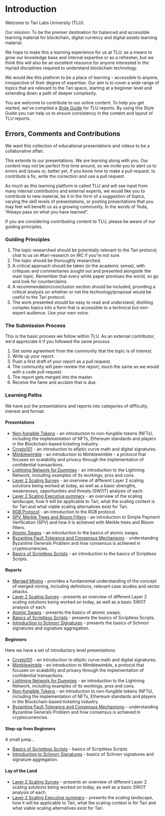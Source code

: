 # Introduction 

Welcome to Tari Labs University (TLU).

Our mission: To be the premier destination for balanced and accessible learning material for blockchain, digital currency and digital assets learning material.

We hope to make this a learning experience for us at TLU: as a means to grow our knowledge base and internal expertise or as a refresher, but we think this will also be an excellent resource for anyone interested in the myriad disciplines required to understand blockchain technology.  

We would like this platform to be a place of learning - accessible to anyone, irrespective of their degree of expertise. Our aim is to cover a wide range of topics that are relevant to the Tari space, starting at a beginner level and extending down a path of deeper complexity. 

You are welcome to contribute to our online content. To help you get started, we've compiled a [Style Guide](../preface/style-guide.md) for TLU reports. By using this Style Guide you can help us to ensure consistency in the content and layout of TLU reports.

## Errors, Comments and Contributions 

We want this collection of educational presentations and videos to be a collaborative affair.

This extends to our presentations. We are learning along with you. Our content may not be perfect first time around, so we invite you to alert us to errors and issues or, better yet, if you know how to make a pull request, to contribute a fix, write the correction and use a pull request.

As much as this learning platform is called TLU and will see input from many internal contributors and external experts, we would like you to contribute to new material, be it in the form of a suggestion of topics, varying the skill levels of presentations, or posting presentations that you may feel will benefit us as a growing community. In the words of Yoda, “Always pass on what you have learned”. 

If you are considering contributing content to TLU, please be aware of our guiding principles.

### Guiding Principles

1. The topic researched should be potentially relevant to the Tari protocol; chat to us on #tari-research on IRC if you're not sure.
2. The topic should be thoroughly researched.
3. A critical approach should be taken (in the academic sense), with critiques and commentaries sought out and presented alongside the main topic. Remember that every white paper promises the world, so go and look for counterclaims.
4. A recommendation/conclusion section should be included, providing a critical analysis on whether or not the technology/proposal would be useful to the Tari protocol.
5. The work presented should be easy to read and understand, distilling complex topics into a form that is accessible to a technical but non-expert audience. Use your own voice.

### The Submission Process 

This is the basic process we follow within TLU. As an external contributor, we'd appreciate it if you followed the same process.

1. Get some agreement from the community that the topic is of interest.
2. Write up your report.
3. Push a first draft of your report as a pull request.
4. The community will peer-review the report; much the same as we would with a code pull request. 
5. The report gets merged into the master. 
6. Receive the fame and acclaim that is due.

### Learning Paths

We have put the presentations and reports into categories of difficulty, interest and format.

#### Presentations

- [Non-fungible Tokens](https://gitpitch.com/tari-labs/tari-university/master?p=/src/digital-assets/nft-landscape-1#/) - an introduction to non-fungible tokens (NFTs), including the implementation of NFTs, Ethereum standards and players in the Blockchain-based ticketing industry.
- [Crypto101](https://gitpitch.com/tari-labs/tari-university/master?p=/src/cryptography/crypto-1#/) - an introduction to elliptic curve math and digital signatures.
- [Mimblewimble](https://gitpitch.com/tari-labs/tari-university/master?p=/src/protocols/mimblewimble-1#/) - an introduction to Mimblewimble - a protocol that focuses on scalability and privacy through the implementation of confidential transactions.
- [Lightning Network for Dummies](https://gitpitch.com/tari-labs/tari-university/master?p=/src/protocols/lightning-network-for-dummies#/) - an introduction to the Lightning Network, including examples of its workings, pros and cons.
- [Layer 2 Scaling Survey](https://gitpitch.com/tari-labs/tari-university/master?p=/src/scaling/layer2scaling-landscape#/) - an overview of different Layer 2 scaling solutions being worked at today, as  well as a basic strengths, weaknesses, opportunities and threats (SWOT) analysis of each.
- [Layer 2 Scaling Executive summary](https://gitpitch.com/tari-labs/tari-university/master?p=/src/scaling/executive-summary#/) - an overview of the scaling landscape, how it will be applicable to Tari, what the scaling context is for Tari and what viable scaling alternatives exist for Tari.
- [RGB Protocol](https://gitpitch.com/tari-labs/tari-university/master?p=/src/protocols/rgb-introduction#/) - an introduction to the RGB protocol.
- [SPV, Merkle Trees and Bloom Filters](https://gitpitch.com/tari-labs/tari-university/master?p=/src/protocols/merkle-trees-and-spv-1#/) - an introduction to Simple Payment Verification (SPV) and how it is achieved with Merkle trees and Bloom filters.
- [Atomic Swaps](https://gitpitch.com/tari-labs/tari-university/master?p=/src/protocols/atomic-swaps#/) - an introduction to the basics of atomic swaps.
- [Byzantine Fault Tolerance and Consensus Mechanisms](https://gitpitch.com/tari-labs/tari-university/master?p=/src/consensus-mechanisms/BFT-consensusmechanisms#/) - understanding Byzantine Generals Problem and how consensus is achieved in cryptocurrencies.
- [Basics of Scriptless Scripts](https://gitpitch.com/tari-labs/tari-university/master?p=/src/cryptography/scriptless-scripts#/) - an introduction to the basics of Scriptless Scripts.

#### Reports

- [Merged Mining](../merged-mining/merged-mining-scene/MergedMiningIntroduction.md) - provides a fundamental understanding of the concept of merged mining, including definitions, relevant case studies and vector attacks.
- [Layer 2 Scaling Survey](../scaling/layer2scaling-landscape/layer2scaling-survey.md) - presents an overview of different Layer 2 scaling solutions being worked on today, as well as a basic SWOT analysis of each.
- [Atomic Swaps](../protocols/atomic-swaps/AtomicSwaps.md) - presents the basics of atomic swaps.
- [Basics of Scriptless Scripts](../cryptography/scriptless-scripts/introduction-to-scriptless-scripts.md) - presents the basics of Scriptless Scripts. 
- [Introduction to Schnorr Signatures](../cryptography/digital_signatures/introduction_schnorr_signatures.md) - presents the basics of Schnorr signatures and signature aggregation.

#### Beginners

Here we have a set of introductory level presentations:

- [Crypto101](https://gitpitch.com/tari-labs/tari-university/master?p=/src/cryptography/crypto-1#/) - an introduction to elliptic curve math and digital signatures.
- [Mimblewimble](https://gitpitch.com/tari-labs/tari-university/master?p=/src/protocols/mimblewimble-1#/) - an introduction to Mimblewimble, a protocol that focuses on scalability and privacy through the implementation of confidential transactions.
- [Lightning Network for Dummies](https://gitpitch.com/tari-labs/tari-university/master?p=/src/protocols/lightning-network-for-dummies#/) - an introduction to the Lightning Network, including examples of its workings, pros and cons.
- [Non-fungible Tokens](https://gitpitch.com/tari-labs/tari-university/master?p=/src/digital-assets/nft-landscape-1#/) - an introduction to non-fungible tokens (NFTs), including the implementation of NFTs, Ethereum standards and players in the Blockchain-based ticketing industry.
- [Byzantine Fault Tolerance and Consensus Mechanisms](https://gitpitch.com/tari-labs/tari-university/master?p=/src/consensus-mechanisms/BFT-consensusmechanisms#/) - understanding Byzantine Generals Problem and how consensus is achieved in cryptocurrencies.

#### Step-up from Beginners  

A small jump...

- [Basics of Scriptless Scripts](https://gitpitch.com/tari-labs/tari-university/master?p=/src/cryptography/scriptless-scripts#/) - basics of Scriptless Scripts.
- [Introduction to Schnorr Signatures](../cryptography/digital_signatures/introduction_schnorr_signatures.md) - basics of Schnorr signatures and signature aggregation.

#### Lay of the Land   

- [Layer 2 Scaling Survey](https://gitpitch.com/tari-labs/tari-university/master?p=/src/scaling/layer2scaling-landscape#/) - presents an overview of different Layer 2 scaling solutions being worked on today, as well as a basic SWOT analysis of each.
- [Layer 2 Scaling Executive summary](https://gitpitch.com/tari-labs/tari-university/master?p=/src/scaling/executive-summary#/) - presents the scaling landscape, how it will be applicable to Tari, what the scaling context is for Tari and what viable scaling alternatives exist for Tari.

